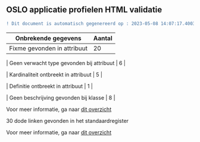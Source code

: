 ## OSLO applicatie profielen HTML validatie
```diff
! Dit document is automatisch gegenereerd op : 2023-05-08 14:07:17.400360
```

| Onbrekende gegevens               | Aantal  |
| ----------------------------              | --------------------------  |
| Fixme gevonden in attribuut               | 20  | 

| Geen verwacht type gevonden bij attribuut | 6  | 

| Kardinaliteit ontbreekt in attribuut      | 5  | 

| Definitie ontbreekt in attribuut          | 1  | 

| Geen beschrijving gevonden bij klasse     | 8  | 


Voor meer informatie, ga naar [dit overzicht]("output/controle_applicatieprofiel.md")


30 dode linken gevonden in het standaardregister 

Voor meer informatie, ga naar [dit overzicht]("output/dead_links.md")